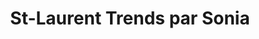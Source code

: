 ---
title: "St-Laurent Trends par Sonia"
url: /brossard/st-laurent-trends-par-sonia/
shop: hairdresser
---